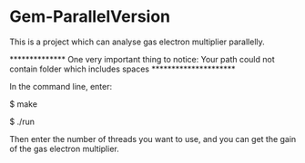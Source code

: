 # Gem-ParallelVersion
This is a project which can analyse gas electron multiplier parallelly.

************** One very important thing to notice: Your path could not contain folder which includes spaces *********************

In the command line, enter:

$ make

$ ./run

Then enter the number of threads you want to use, and you can get the gain of the gas electron multiplier.
